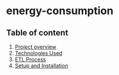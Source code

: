 # energy-consumption

## Table of content
1. [Project overview](#Project-overview)
3. [Technologies Used](#Technologies-Used)
5. [ETL Process](#ELT-process)
9. [Setup and Installation](#Setup-and-Installation)
